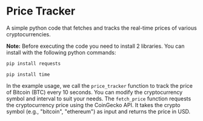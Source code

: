 # Price Tracker
A simple python code that fetches and tracks the real-time prices of various cryptocurrencies.

    
__Note:__ Before executing the code you need to install 2 libraries. You can install with the following python commands:

``` bash
pip install requests
```

``` 
pip install time
```

In the example usage, we call the ```price_tracker``` function to track the price of Bitcoin (BTC) every 10 seconds. You can modify the cryptocurrency symbol and interval to suit your needs. The ``` fetch_price ``` function requests the cryptocurrency price using the CoinGecko API. It takes the crypto symbol (e.g., "bitcoin", "ethereum") as input and returns the price in USD.
